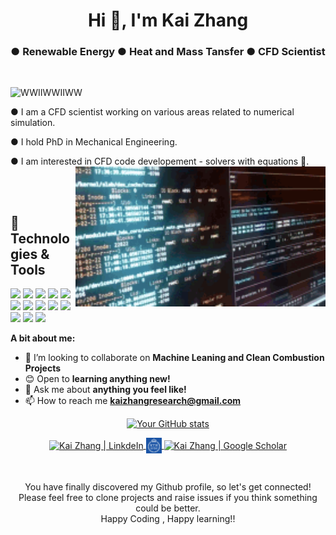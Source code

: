 <h1 align="center">Hi 👋, I'm Kai Zhang</h1>
<h3 align="center">  ● Renewable Energy  ● Heat and Mass Tansfer ● CFD Scientist </h3>

<br />

<p align="left"> <img src="https://komarev.com/ghpvc/?username=WWIIWWIIWW" alt="WWIIWWIIWW" /> </p>

● I am a CFD scientist working on various areas related to numerical simulation.

● I hold PhD in Mechanical Engineering.

● I am interested in CFD code developement - solvers with equations
   🚀.
<br>
<img align="right" alt="GIF" src="https://github.com/WWIIWWIIWW/WWIIWWIIWW/blob/main/logo.gif" width="400px" />

<br/>

<br>


## 🔧 Technologies & Tools
![](https://img.shields.io/badge/OS-Linux-informational?style=flat&logo=linux&logoColor=white&color=2bbc8a)
![](https://img.shields.io/badge/OS-Windows-informational?style=flat&logo=windows&logoColor=white&color=2bbc8a)
![](https://img.shields.io/badge/Code-Python-informational?style=flat&logo=python&logoColor=white&color=2bbc8a)
![](https://img.shields.io/badge/Code-C++-informational?style=flat&logo=cplusplus&logoColor=white&color=2bbc8a)
![](https://img.shields.io/badge/Shell-Bash-informational?style=flat&logo=gnu-bash&logoColor=white&color=2bbc8a)
![](https://img.shields.io/badge/Tools-OpenFOAM-informational?style=flat&logo=linux&logoColor=white&color=2bbc8a)
![](https://img.shields.io/badge/Tools-ANSYS-informational?style=flat&logo=ansys&logoColor=white&color=2bbc8a)
![](https://img.shields.io/badge/Tools-Paraview-informational?style=flat&logo=paraview&logoColor=white&color=2bbc8a)
![](https://img.shields.io/badge/Code-HTML-informational?style=flat&logo=html5&logoColor=white&color=2bbc8a)
![](https://img.shields.io/badge/Code-CSS-informational?style=flat&logo=css3&logoColor=white&color=2bbc8a)
![](https://img.shields.io/badge/Tools-Docker-informational?style=flat&logo=docker&logoColor=white&color=2bbc8a)
![](https://img.shields.io/badge/Framework-React-informational?style=flat&logo=react&logoColor=white&color=2bbc8a)
![](https://img.shields.io/badge/Framework-Django-informational?style=flat&logo=django&logoColor=white&color=2bbc8a)
  
**A bit about me:**

- 👯 I’m looking to collaborate on **Machine Leaning and Clean Combustion Projects**
- 😊 Open to **learning anything new!**
- 💬 Ask me about **anything you feel like!**
- 📫 How to reach me **kaizhangresearch@gmail.com**

<div align="center">
  <a href="https://github.com/WWIIWWIIWW">
    <img src="https://github-readme-stats-sigma-five.vercel.app/api?username=WWIIWWIIWW&theme=dracula&include_all_commits=true&count_private=true" alt="Your GitHub stats">
  </a>
</div>



<p align="center">
<a href="https://www.linkedin.com/in/kai-zhang-77bb48a4/">	
  <img align="center" alt="Kai Zhang | LinkdeIn" width="25px" height="25" src="https://cdn.jsdelivr.net/npm/simple-icons@v3/icons/linkedin.svg" />	
</a>	
<a href="https://www.kth.se/profile/kaizhang">	
  <img align="center" alt="Kai Zhang | KTH" width="25px" height="25" src="https://github.com/WWIIWWIIWW/WWIIWWIIWW/blob/main/KTH.jpg" />	
</a>	
<a href="https://scholar.google.com/citations?user=lfUyemMAAAAJ&hl=en">	
  <img align="center" alt="Kai Zhang | Google Scholar" width="25px" height="25" src="https://cdn.jsdelivr.net/npm/simple-icons@v3/icons/googlescholar.svg" />	
</a>
</p>
<br>

<p align="center">
You have finally discovered my Github profile, so let's get connected!
<br/>
Please feel free to clone projects and raise issues if you think something could be better.
<br/>
Happy Coding , Happy learning!!
</p>  

